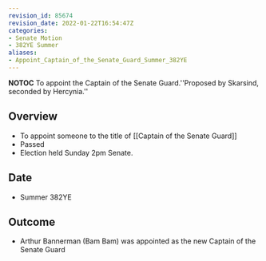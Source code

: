 ```yaml
---
revision_id: 85674
revision_date: 2022-01-22T16:54:47Z
categories:
- Senate Motion
- 382YE Summer
aliases:
- Appoint_Captain_of_the_Senate_Guard_Summer_382YE
---
```



__NOTOC__
To appoint the Captain of the Senate Guard.''Proposed by Skarsind, seconded by Hercynia.''
## Overview
* To appoint someone to the title of [[Captain of the Senate Guard]]
* Passed
* Election held Sunday 2pm Senate.
## Date
* Summer 382YE
## Outcome
* Arthur Bannerman (Bam Bam) was appointed as the new Captain of the Senate Guard